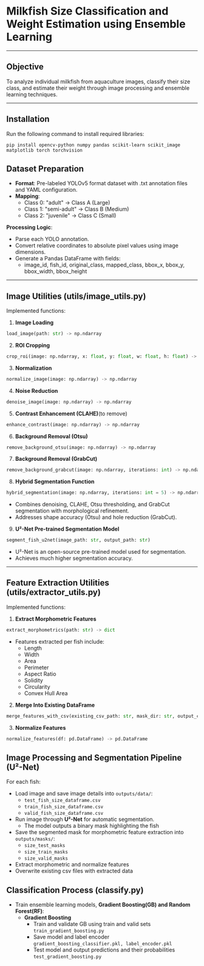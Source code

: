 # Milkfish Size Classification and Weight Estimation using Ensemble Learning

---

## Objective
To analyze individual milkfish from aquaculture images, classify their size class, and estimate their weight through image processing and ensemble learning techniques.

---

## Installation

Run the following command to install required libraries:

```
pip install opencv-python numpy pandas scikit-learn scikit_image matplotlib torch torchvision
```

## Dataset Preparation
- **Format**: Pre-labeled YOLOv5 format dataset with .txt annotation files and YAML configuration.
- **Mapping**:
  - Class 0: "adult" → Class A (Large)
  - Class 1: "semi-adult" → Class B (Medium)
  - Class 2: "juvenile" → Class C (Small)

**Processing Logic**:
- Parse each YOLO annotation.
- Convert relative coordinates to absolute pixel values using image dimensions.
- Generate a Pandas DataFrame with fields:
  - image_id, fish_id, original_class, mapped_class, bbox_x, bbox_y, bbox_width, bbox_height

---

## Image Utilities (utils/image_utils.py)
Implemented functions:

1. **Image Loading**
```python
load_image(path: str) -> np.ndarray
```

2. **ROI Cropping**
```python
crop_roi(image: np.ndarray, x: float, y: float, w: float, h: float) -> np.ndarray
```

3. **Normalization**
```python
normalize_image(image: np.ndarray) -> np.ndarray
```

4. **Noise Reduction**
```python
denoise_image(image: np.ndarray) -> np.ndarray
```

5. **Contrast Enhancement (CLAHE)**(to remove)
```python
enhance_contrast(image: np.ndarray) -> np.ndarray
```

6. **Background Removal (Otsu)**
```python
remove_background_otsu(image: np.ndarray) -> np.ndarray
```

7. **Background Removal (GrabCut)**
```python
remove_background_grabcut(image: np.ndarray, iterations: int) -> np.ndarray
```

8. **Hybrid Segmentation Function**
```python
hybrid_segmentation(image: np.ndarray, iterations: int = 5) -> np.ndarray
```
- Combines denoising, CLAHE, Otsu thresholding, and GrabCut segmentation with morphological refinement.
- Addresses shape accuracy (Otsu) and hole reduction (GrabCut).

9. **U²-Net Pre-trained Segmentation Model**
```python
segment_fish_u2net(image_path: str, output_path: str)
```
- U²-Net is an open-source pre-trained model used for segmentation.
- Achieves much higher segmentation accuracy.
---

## Feature Extraction Utilities (utils/extractor_utils.py)
Implemented functions:

1. **Extract Morphometric Features**
```python
extract_morphometrics(path: str) -> dict
```
- Features extracted per fish include:
  - Length
  - Width
  - Area
  - Perimeter
  - Aspect Ratio
  - Solidity
  - Circularity
  - Convex Hull Area

2. **Merge Into Existing DataFrame**
```python
merge_features_with_csv(existing_csv_path: str, mask_dir: str, output_csv_path: str)
```

3. **Normalize Features**
```python
normalize_features(df: pd.DataFrame) -> pd.DataFrame
```

## Image Processing and Segmentation Pipeline (U²-Net)
For each fish:
- Load image and save image details into ```outputs/data/```:
  - ```test_fish_size_dataframe.csv```
  - ```train_fish_size_dataframe.csv```
  - ```valid_fish_size_dataframe.csv```
- Run image through **U²-Net** for automatic segmentation.
  - The model outputs a binary mask highlighting the fish
- Save the segmented mask for morphometric feature extraction into ```outputs/masks/```:
  - ```size_test_masks```
  - ```size_train_masks```
  - ```size_valid_masks```
- Extract morphometric and normalize features
- Overwrite existing csv files with extracted data

## Classification Process (classify.py)
- Train ensemble learning models, **Gradient Boosting(GB) and Random Forest(RF)**:
  - **Gradient Boosting**
    - Train and validate GB using train and valid sets ```train_gradient_boosting.py```
    - Save model and label encoder ```gradient_boosting_classifier.pkl, label_encoder.pkl```
    - Test model and output predictions and their probabilities ```test_gradient_boosting.py```
